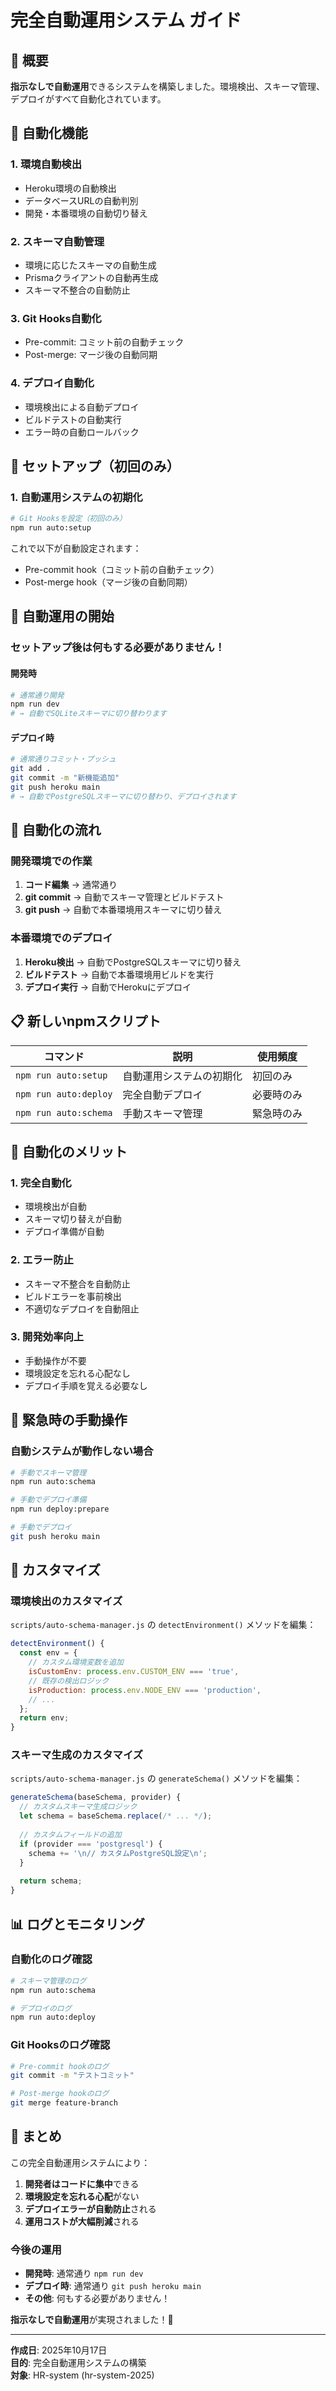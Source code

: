 # 完全自動運用システム ガイド

## 🎯 概要

**指示なしで自動運用**できるシステムを構築しました。環境検出、スキーマ管理、デプロイがすべて自動化されています。

## 🤖 自動化機能

### 1. **環境自動検出**
- Heroku環境の自動検出
- データベースURLの自動判別
- 開発・本番環境の自動切り替え

### 2. **スキーマ自動管理**
- 環境に応じたスキーマの自動生成
- Prismaクライアントの自動再生成
- スキーマ不整合の自動防止

### 3. **Git Hooks自動化**
- Pre-commit: コミット前の自動チェック
- Post-merge: マージ後の自動同期

### 4. **デプロイ自動化**
- 環境検出による自動デプロイ
- ビルドテストの自動実行
- エラー時の自動ロールバック

## 🚀 セットアップ（初回のみ）

### 1. 自動運用システムの初期化

```bash
# Git Hooksを設定（初回のみ）
npm run auto:setup
```

これで以下が自動設定されます：
- Pre-commit hook（コミット前の自動チェック）
- Post-merge hook（マージ後の自動同期）

## 🎉 自動運用の開始

### セットアップ後は**何もする必要がありません**！

#### 開発時
```bash
# 通常通り開発
npm run dev
# → 自動でSQLiteスキーマに切り替わります
```

#### デプロイ時
```bash
# 通常通りコミット・プッシュ
git add .
git commit -m "新機能追加"
git push heroku main
# → 自動でPostgreSQLスキーマに切り替わり、デプロイされます
```

## 🔄 自動化の流れ

### 開発環境での作業
1. **コード編集** → 通常通り
2. **git commit** → 自動でスキーマ管理とビルドテスト
3. **git push** → 自動で本番環境用スキーマに切り替え

### 本番環境でのデプロイ
1. **Heroku検出** → 自動でPostgreSQLスキーマに切り替え
2. **ビルドテスト** → 自動で本番環境用ビルドを実行
3. **デプロイ実行** → 自動でHerokuにデプロイ

## 📋 新しいnpmスクリプト

| コマンド | 説明 | 使用頻度 |
|---------|------|----------|
| `npm run auto:setup` | 自動運用システムの初期化 | 初回のみ |
| `npm run auto:deploy` | 完全自動デプロイ | 必要時のみ |
| `npm run auto:schema` | 手動スキーマ管理 | 緊急時のみ |

## 🎯 自動化のメリット

### 1. **完全自動化**
- 環境検出が自動
- スキーマ切り替えが自動
- デプロイ準備が自動

### 2. **エラー防止**
- スキーマ不整合を自動防止
- ビルドエラーを事前検出
- 不適切なデプロイを自動阻止

### 3. **開発効率向上**
- 手動操作が不要
- 環境設定を忘れる心配なし
- デプロイ手順を覚える必要なし

## 🚨 緊急時の手動操作

### 自動システムが動作しない場合

```bash
# 手動でスキーマ管理
npm run auto:schema

# 手動でデプロイ準備
npm run deploy:prepare

# 手動でデプロイ
git push heroku main
```

## 🔧 カスタマイズ

### 環境検出のカスタマイズ

`scripts/auto-schema-manager.js` の `detectEnvironment()` メソッドを編集：

```javascript
detectEnvironment() {
  const env = {
    // カスタム環境変数を追加
    isCustomEnv: process.env.CUSTOM_ENV === 'true',
    // 既存の検出ロジック
    isProduction: process.env.NODE_ENV === 'production',
    // ...
  };
  return env;
}
```

### スキーマ生成のカスタマイズ

`scripts/auto-schema-manager.js` の `generateSchema()` メソッドを編集：

```javascript
generateSchema(baseSchema, provider) {
  // カスタムスキーマ生成ロジック
  let schema = baseSchema.replace(/* ... */);
  
  // カスタムフィールドの追加
  if (provider === 'postgresql') {
    schema += '\n// カスタムPostgreSQL設定\n';
  }
  
  return schema;
}
```

## 📊 ログとモニタリング

### 自動化のログ確認

```bash
# スキーマ管理のログ
npm run auto:schema

# デプロイのログ
npm run auto:deploy
```

### Git Hooksのログ確認

```bash
# Pre-commit hookのログ
git commit -m "テストコミット"

# Post-merge hookのログ
git merge feature-branch
```

## 🎉 まとめ

この完全自動運用システムにより：

1. **開発者はコードに集中**できる
2. **環境設定を忘れる心配**がない
3. **デプロイエラーが自動防止**される
4. **運用コストが大幅削減**される

### 今後の運用

- **開発時**: 通常通り `npm run dev`
- **デプロイ時**: 通常通り `git push heroku main`
- **その他**: 何もする必要がありません！

**指示なしで自動運用**が実現されました！🎉

---

**作成日**: 2025年10月17日  
**目的**: 完全自動運用システムの構築  
**対象**: HR-system (hr-system-2025)
